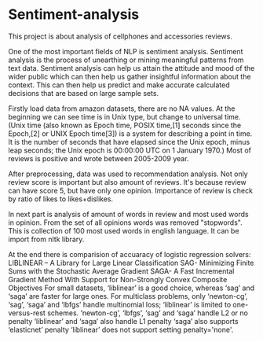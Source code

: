 # Sentiment-analysis
This project is about analysis of cellphones and accessories reviews.

One of the most important fields of NLP is sentiment analysis. Sentiment analysis is the process of unearthing or mining meaningful patterns from text data. Sentiment analysis can help us attain the attitude and mood of the wider public which can then help us gather insightful information about the context. This can then help us predict and make accurate calculated decisions that are based on large sample sets.

Firstly load data from amazon datasets, there are no NA values.
At the beginning we can see time is in Unix type, but change to universal time.
(Unix time (also known as Epoch time, POSIX time,[1] seconds since the Epoch,[2] or UNIX Epoch time[3]) is a system for describing a point in time.
It is the number of seconds that have elapsed since the Unix epoch, minus leap seconds; the Unix epoch is 00:00:00 UTC on 1 January 1970.)
Most of reviews is positive and wrote between 2005-2009 year.

After preprocessing, data was used to recommendation analysis. Not only review score is important but also amount of reviews.
It's because review can have score 5, but have only one opinion. Importance of review is check by ratio of likes to likes+dislikes.

In next part is analysis of amount of words in review and most used words in opinion. From the set of all opinions words was removed "stopwords".
This is collection of 100 most used words in english language. It can be import from nltk library.

At the end there is comparision of accuaracy of logistic regression solvers:
LIBLINEAR – A Library for Large Linear Classification SAG- Minimizing Finite Sums with the 
Stochastic Average Gradient SAGA- A Fast Incremental Gradient Method With Support for Non-Strongly Convex Composite Objectives
For small datasets, ‘liblinear’ is a good choice, whereas ‘sag’ and ‘saga’ are faster for large ones.
For multiclass problems, only ‘newton-cg’, ‘sag’, ‘saga’ and ‘lbfgs’ handle multinomial loss; ‘liblinear’ is limited to one-versus-rest schemes.
‘newton-cg’, ‘lbfgs’, ‘sag’ and ‘saga’ handle L2 or no penalty ‘liblinear’ and ‘saga’ also handle L1 penalty
‘saga’ also supports ‘elasticnet’ penalty ‘liblinear’ does not support setting penalty='none'.
